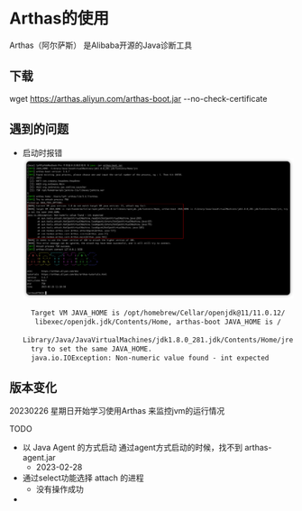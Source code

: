 # Arthas的使用

Arthas（阿尔萨斯） 是Alibaba开源的Java诊断工具

## 下载
wget https://arthas.aliyun.com/arthas-boot.jar --no-check-certificate


## 遇到的问题
* 启动时报错
  <img src="./pic/01_Arthas启动报错_v20230226.png">
  ```
    Target VM JAVA_HOME is /opt/homebrew/Cellar/openjdk@11/11.0.12/   
     libexec/openjdk.jdk/Contents/Home, arthas-boot JAVA_HOME is /  
    Library/Java/JavaVirtualMachines/jdk1.8.0_281.jdk/Contents/Home/jre,
    try to set the same JAVA_HOME.
    java.io.IOException: Non-numeric value found - int expected
  ```



## 版本变化
20230226 星期日开始学习使用Arthas 来监控jvm的运行情况



TODO
* 以 Java Agent 的方式启动  通过agent方式启动的时候，找不到 arthas-agent.jar 
  * 2023-02-28 
* 通过select功能选择 attach 的进程  
  * 没有操作成功
* 